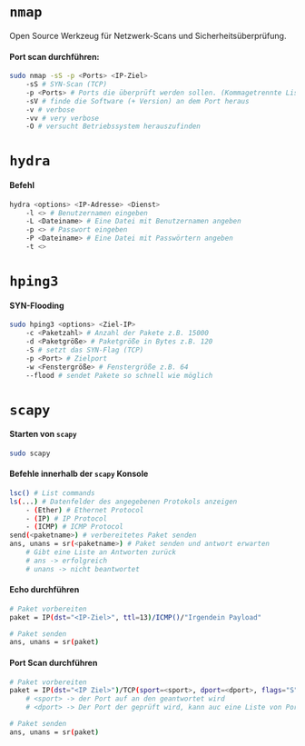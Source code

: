 # `nmap`
Open Source Werkzeug für Netzwerk-Scans und Sicherheitsüberprüfung.
#### Port scan durchführen:
``` bash
sudo nmap -sS -p <Ports> <IP-Ziel>
	-sS # SYN-Scan (TCP)
	-p <Ports> # Ports die überprüft werden sollen. (Kommagetrennte Liste)
	-sV # finde die Software (+ Version) an dem Port heraus
	-v # verbose
	-vv # very verbose
	-O # versucht Betriebssystem herauszufinden
```
# `hydra`
#### Befehl
``` bash
hydra <options> <IP-Adresse> <Dienst>
	-l <> # Benutzernamen eingeben
	-L <Dateiname> # Eine Datei mit Benutzernamen angeben
	-p <> # Passwort eingeben
	-P <Dateiname> # Eine Datei mit Passwörtern angeben
	-t <>
```
# `hping3`
#### SYN-Flooding
``` bash
sudo hping3 <options> <Ziel-IP>
	-c <Paketzahl> # Anzahl der Pakete z.B. 15000
	-d <Paketgröße> # Paketgröße in Bytes z.B. 120
	-S # setzt das SYN-Flag (TCP)
	-p <Port> # Zielport
	-w <Fenstergröße> # Fenstergröße z.B. 64
	--flood # sendet Pakete so schnell wie möglich
```
# `scapy`
#### Starten von `scapy`
``` bash
sudo scapy
```
#### Befehle innerhalb der `scapy` Konsole
``` bash
lsc() # List commands
ls(...) # Datenfelder des angegebenen Protokols anzeigen
	- (Ether) # Ethernet Protocol
	- (IP) # IP Protocol
	- (ICMP) # ICMP Protocol
send(<paketname>) # verbereitetes Paket senden
ans, unans = sr(<paketname>) # Paket senden und antwort erwarten
	# Gibt eine Liste an Antworten zurück
	# ans -> erfolgreich
	# unans -> nicht beantwortet
```
#### Echo durchführen
``` bash
# Paket vorbereiten
paket = IP(dst="<IP-Ziel>", ttl=13)/ICMP()/"Irgendein Payload"

# Paket senden
ans, unans = sr(paket)

```
#### Port Scan durchführen
``` bash
# Paket vorbereiten
paket = IP(dst="<IP Ziel>")/TCP(sport=<sport>, dport=<dport>, flags="S")
	# <sport> -> der Port auf an den geantwortet wird
	# <dport> -> Der Port der geprüft wird, kann auc eine Liste von Ports sein

# Paket senden
ans, unans = sr(paket)
```